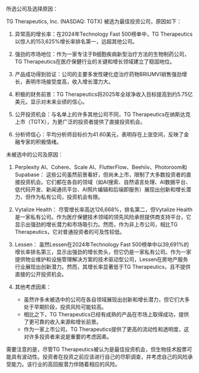 所选公司及选择原因：

TG Therapeutics, Inc. (NASDAQ: TGTX) 被选为最佳投资公司，原因如下：

1. 异常高的增长率：在2024年Technology Fast 500榜单中，TG Therapeutics以惊人的153,625%增长率排名第一，远超其他公司。

2. 强劲的市场地位：作为一家专注于B细胞疾病新型治疗方法的生物制药公司，TG Therapeutics在医疗保健行业的关键和增长领域建立了稳固地位。

3. 产品成功得到验证：公司的主要多发性硬化症治疗药物BRIUMVI销售强劲增长，表明市场接受度高，收入增长潜力大。

4. 积极的财务前景：TG Therapeutics将2025年全球净收入目标提高到约5.75亿美元，显示对未来业绩的信心。

5. 公开投资机会：与名单上的许多其他公司不同，TG Therapeutics在纳斯达克上市（TGTX），为更广泛的投资者提供了直接投资机会。

6. 分析师信心：平均分析师目标价为41.60美元，表明存在上涨空间，反映了金融专家的积极情绪。

未被选中的公司及原因：

1. Perplexity AI、Cohere、Scale AI、FlutterFlow、Beehiiv、Photoroom和Supabase：
   这些公司虽然前景看好，但尚未上市，限制了大多数投资者的直接投资机会。它们都在各自的领域（如AI搜索、自然语言处理、AI数据平台、低代码开发、新闻通讯平台、AI照片编辑和后端即服务）展现出创新和增长潜力，但作为私有公司，投资机会有限。

2. Vytalize Health：
   尽管增长率高达126,668%，排名第二，但Vytalize Health是一家私有公司。作为医疗保健技术领域的领先风险承担提供商支持平台，它显示出强劲的增长潜力和市场吸引力。然而，作为非上市公司，相比TG Therapeutics，它对普通投资者的可及性较低。

3. Lessen：
   虽然Lessen在2024年Technology Fast 500榜单中以39,691%的增长率排名第三，显示出强劲的增长势头，但它仍是一家私有公司。作为一家提供物业维护和设施管理解决方案的技术驱动型公司，Lessen在房地产服务行业展现出创新潜力。然而，其增长率显著低于TG Therapeutics，且不提供直接的公开投资机会。

4. 其他考虑因素：
   - 虽然许多未被选中的公司在各自领域展现出创新和增长潜力，但它们大多处于早期阶段，投资风险可能较高。
   - 相比之下，TG Therapeutics已经有成熟的产品在市场上取得成功，提供了更可靠的收入来源和增长前景。
   - 作为一家上市公司，TG Therapeutics提供了更高的流动性和透明度，这对许多投资者来说是重要的考虑因素。

需要注意的是，尽管TG Therapeutics被认为是最佳投资机会，但生物技术股票可能具有波动性。投资者在投资之前应该进行自己的尽职调查，并考虑自己的风险承受能力。该行业的高回报潜力伴随着相应的风险。